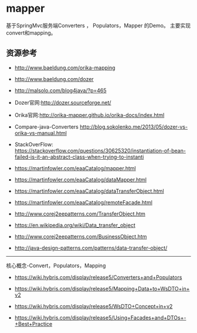 # mapper
基于SpringMvc服务端Converters ， Populators，Mapper 的Demo。
主要实现convert和mapping。

资源参考
---
* http://www.baeldung.com/orika-mapping

* http://www.baeldung.com/dozer

* http://malsolo.com/blog4java/?p=465

* Dozer官网:http://dozer.sourceforge.net/

* Orika官网:http://orika-mapper.github.io/orika-docs/index.html

* Compare-java-Converters http://blog.sokolenko.me/2013/05/dozer-vs-orika-vs-manual.html

* StackOverFlow: https://stackoverflow.com/questions/30625320/instantiation-of-bean-failed-is-it-an-abstract-class-when-trying-to-instanti

* https://martinfowler.com/eaaCatalog/mapper.html

* https://martinfowler.com/eaaCatalog/dataMapper.html

* https://martinfowler.com/eaaCatalog/dataTransferObject.html

* https://martinfowler.com/eaaCatalog/remoteFacade.html

*  http://www.corej2eepatterns.com/TransferObject.htm

* https://en.wikipedia.org/wiki/Data_transfer_object 

* http://www.corej2eepatterns.com/BusinessObject.htm

* http://java-design-patterns.com/patterns/data-transfer-object/
---

核心概念-Convert，Populators，Mapping

* https://wiki.hybris.com/display/release5/Converters+and+Populators

* https://wiki.hybris.com/display/release5/Mapping+Data+to+WsDTO+in+v2

* https://wiki.hybris.com/display/release5/WsDTO+Concept+in+v2

* https://wiki.hybris.com/display/release5/Using+Facades+and+DTOs+-+Best+Practice




